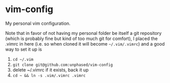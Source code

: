 vim-config
==========

My personal vim configuration.

Note that in favor of not having my personal folder be itself a git repository (which is probably fine but kind of too much git for comfort), I placed the .vimrc in here (i.e. so when cloned it will become `~/.vim/.vimrc`) and a good way to set it up is 

1) `cd ~/.vim`  
2) `git clone git@github.com:unphased/vim-config`  
3) delete ~/.vimrc if it exists, back it up
4) `cd ~ && ln -s .vim/.vimrc .vimrc`

